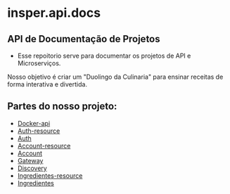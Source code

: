 # insper.api.docs

## API de Documentação de Projetos

- Esse repoitorio serve para documentar os projetos de API e Microserviços.

Nosso objetivo é criar um "Duolingo da Culinaria" para ensinar receitas de forma interativa e divertida.

## Partes do nosso projeto:

- [Docker-api](https://github.com/P-ASilva/insper.api.docker-api.git)
- [Auth-resource](https://github.com/P-ASilva/insper.api.auth-resource.git)
- [Auth](https://github.com/P-ASilva/insper.api.auth.git)
- [Account-resource](https://github.com/P-ASilva/insper.api.account-resource.git)
- [Account](https://github.com/P-ASilva/insper.api.account.git)
- [Gateway](https://github.com/Maraba23/insper.api.gateway.git)
- [Discovery](https://github.com/Maraba23/insper.api.discovery.git)
- [Ingredientes-resource](https://github.com/Maraba23/insper.api.ingredientes-resource.git)
- [Ingredientes](https://github.com/Maraba23/insper.api.ingredientes.git)